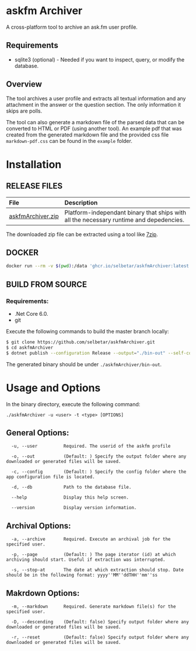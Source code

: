 # askfm Archiver
A cross-platform tool to archive an ask.fm user profile.

## Requirements
- sqlite3 (optional) - Needed if you want to inspect, query, or modify the database.

## Overview
The tool archives a user profile and extracts all textual information and any attachment in the answer or the question section. The only information it skips are polls.

The tool can also generate a markdown file of the parsed data that can be converted to HTML or PDF (using another tool). An example pdf that was created from the generated markdown file and the provided css file `markdown-pdf.css` can be found in the `example` folder.

# Installation

## RELEASE FILES
File|Description
:---|:---
[askfmArchiver.zip](https://github.com/selbetar/askfmArchiver/releases/latest/download/askfmArchiver.zip)|Platform-independant binary that ships with all the necessary runtime and depedencies.

The downloaded zip file can be extracted using a tool like [7zip](https://www.7-zip.org/download.html).

## DOCKER
```bash
docker run --rm -v $(pwd):/data 'ghcr.io/selbetar/askfmArchiver:latest' --db /data/data.db --out /data/askfm-output [OPTIONS]
```

## BUILD FROM SOURCE
### Requirements:
  - .Net Core 6.0.
  - git

Execute the following commands to build the master branch locally:

```bash
$ git clone https://github.com/selbetar/askfmArchiver.git
$ cd askfmArchiver
$ dotnet publish --configuration Release --output="./bin-out" --self-contained "-p:DebugSymbols=false;DebugType=none" ./askfmArchiver/askfmArchiver.csproj
```
The generated binary should be under `./askfmArchiver/bin-out`.

# Usage and Options
In the binary directory, execute the following command:
```
./askfmArchiver -u <user> -t <type> [OPTIONS]
```

## General Options:
```
  -u, --user          Required. The userid of the askfm profile

  -o, --out           (Default: ) Specify the output folder where any downloaded or generated files will be saved.

  -c, --config        (Default: ) Specify the config folder where the app configuration file is located.

  -d, --db            Path to the database file.

  --help              Display this help screen.

  --version           Display version information.
```

## Archival Options:
```
  -a, --archive       Required. Execute an archival job for the specified user.

  -p, --page          (Default: ) The page iterator (id) at which archiving should start. Useful if extraction was interrupted.

  -s, --stop-at       The date at which extraction should stop. Date should be in the following format: yyyy''MM''ddTHH''mm''ss

```

## Makrdown Options:
```
  -m, --markdown      Required. Generate markdown file(s) for the specified user.

  -D, --descending    (Default: false) Specify output folder where any downloaded or generated files will be saved.

  -r, --reset         (Default: false) Specify output folder where any downloaded or generated files will be saved.

```

